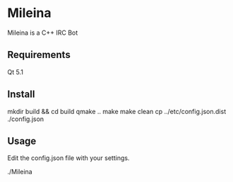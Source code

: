 # Mileina

Mileina is a C++ IRC Bot

## Requirements

 Qt 5.1

## Install

 mkdir build && cd build
 qmake ..
 make
 make clean
 cp ../etc/config.json.dist ./config.json

## Usage

Edit the config.json file with your settings.

 ./Mileina
